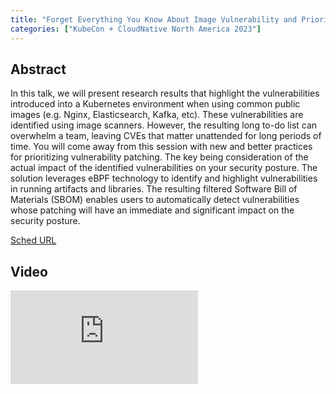 ```yaml
---
title: "Forget Everything You Know About Image Vulnerability and Prioritization - Ben Hirschberg, ARMO"
categories: ["KubeCon + CloudNative North America 2023"]
---
```


## Abstract

In this talk, we will present research results that highlight the vulnerabilities introduced into a Kubernetes environment when using common public images (e.g. Nginx, Elasticsearch, Kafka, etc). These vulnerabilities are identified using image scanners. However, the resulting long to-do list can overwhelm a team, leaving CVEs that matter unattended for long periods of time. You will come away from this session with new and better practices for prioritizing vulnerability patching. The key being consideration of the actual impact of the identified vulnerabilities on your security posture. The solution leverages eBPF technology to identify and highlight vulnerabilities in running artifacts and libraries. The resulting filtered Software Bill of Materials (SBOM) enables users to automatically detect vulnerabilities whose patching will have an immediate and significant impact on the security posture.

[Sched URL](https://kccncna2023.sched.com/event/c68237b1a35d412e617a83182552936f)

## Video

<iframe src="https://www.youtube.com/embed/ewMbTAmTA-Y" frameborder="0" allow="accelerometer; autoplay; encrypted-media; gyroscope; picture-in-picture" allowfullscreen></iframe>

